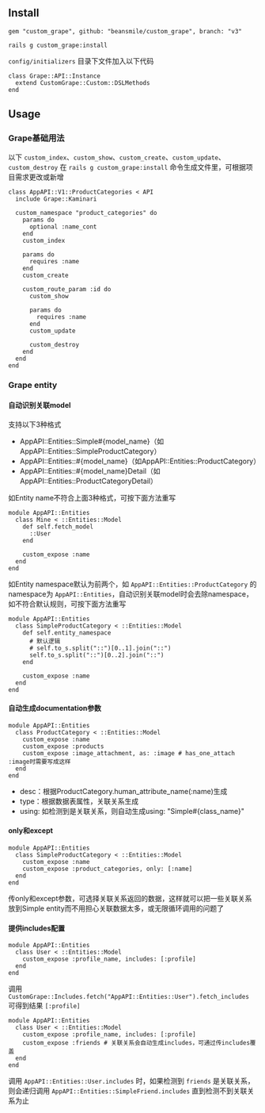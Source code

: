 ## Install

```
gem "custom_grape", github: "beansmile/custom_grape", branch: "v3"
```

```
rails g custom_grape:install
```

`config/initializers` 目录下文件加入以下代码

```
class Grape::API::Instance
  extend CustomGrape::Custom::DSLMethods
end
```

## Usage

### Grape基础用法

以下 `custom_index`、`custom_show`、`custom_create`、`custom_update`、`custom_destroy` 在 `rails g custom_grape:install` 命令生成文件里，可根据项目需求更改或新增

```
class AppAPI::V1::ProductCategories < API
  include Grape::Kaminari

  custom_namespace "product_categories" do
    params do
      optional :name_cont
    end
    custom_index

    params do
      requires :name
    end
    custom_create

    custom_route_param :id do
      custom_show

      params do
        requires :name
      end
      custom_update

      custom_destroy
    end
  end
end
```

### Grape entity

#### 自动识别关联model

支持以下3种格式

- AppAPI::Entities::Simple#{model_name}（如AppAPI::Entities::SimpleProductCategory）
- AppAPI::Entities::#{model_name}（如AppAPI::Entities::ProductCategory）
- AppAPI::Entities::#{model_name}Detail（如AppAPI::Entities::ProductCategoryDetail）

如Entity name不符合上面3种格式，可按下面方法重写

```
module AppAPI::Entities
  class Mine < ::Entities::Model
    def self.fetch_model
      ::User
    end

    custom_expose :name
  end
end
```

如Entity namespace默认为前两个，如 `AppAPI::Entities::ProductCategory` 的namespace为 `AppAPI::Entities`，自动识别关联model时会去除namespace，如不符合默认规则，可按下面方法重写

```
module AppAPI::Entities
  class SimpleProductCategory < ::Entities::Model
    def self.entity_namespace
      # 默认逻辑
      # self.to_s.split("::")[0..1].join("::")
      self.to_s.split("::")[0..2].join("::")
    end

    custom_expose :name
  end
end
```

#### 自动生成documentation参数

```
module AppAPI::Entities
  class ProductCategory < ::Entities::Model
    custom_expose :name
    custom_expose :products
    custom_expose :image_attachment, as: :image # has_one_attach :image时需要写成这样
  end
end
```

- desc：根据ProductCategory.human_attribute_name(:name)生成
- type：根据数据表属性，关联关系生成
- using: 如检测到是关联关系，则自动生成using: "Simple#{class_name}"

#### only和except

```
module AppAPI::Entities
  class SimpleProductCategory < ::Entities::Model
    custom_expose :name
    custom_expose :product_categories, only: [:name]
  end
end
```

传only和except参数，可选择关联关系返回的数据，这样就可以把一些关联关系放到Simple entity而不用担心关联数据太多，或无限循环调用的问题了


#### 提供includes配置

```
module AppAPI::Entities
  class User < ::Entities::Model
    custom_expose :profile_name, includes: [:profile]
  end
end
```

调用 `CustomGrape::Includes.fetch("AppAPI::Entities::User").fetch_includes` 可得到结果 `[:profile]`


```
module AppAPI::Entities
  class User < ::Entities::Model
    custom_expose :profile_name, includes: [:profile]
    custom_expose :friends # 关联关系会自动生成includes，可通过传includes覆盖
  end
end
```

调用 `AppAPI::Entities::User.includes` 时，如果检测到 `friends` 是关联关系，则会递归调用 `AppAPI::Entities::SimpleFriend.includes` 直到检测不到关联关系为止
